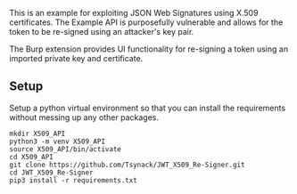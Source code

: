 This is an example for exploiting JSON Web Signatures using X.509 certificates. The Example API is purposefully vulnerable and allows for the token to be re-signed using an attacker's key pair. 

The Burp extension provides UI functionality for re-signing a token using an imported private key and certificate. 

## Setup
Setup a python virtual environment so that you can install the requirements without messing up any other packages.

```
mkdir X509_API
python3 -m venv X509_API
source X509_API/bin/activate
cd X509_API
git clone https://github.com/Tsynack/JWT_X509_Re-Signer.git
cd JWT_X509_Re-Signer
pip3 install -r requirements.txt
```
